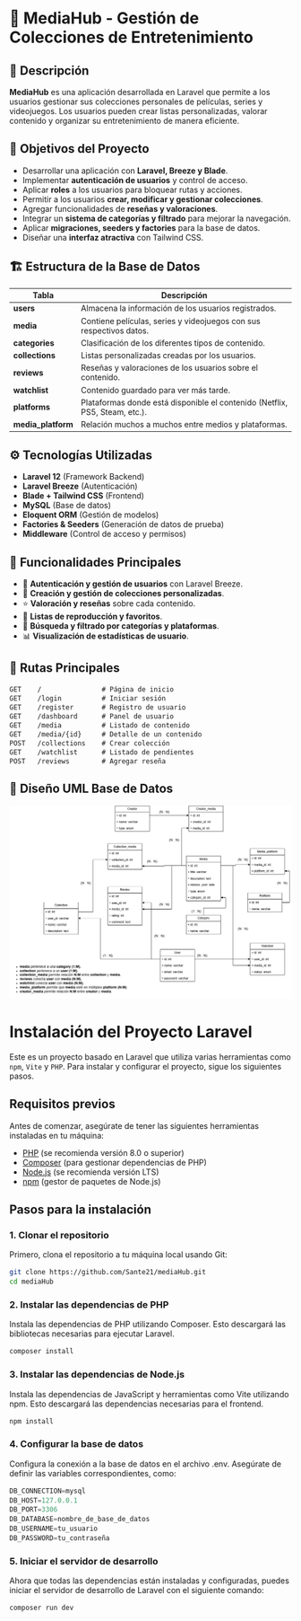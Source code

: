 # 📌 MediaHub - Gestión de Colecciones de Entretenimiento

## 📖 Descripción
**MediaHub** es una aplicación desarrollada en Laravel que permite a los usuarios gestionar sus colecciones personales de películas, series y videojuegos. Los usuarios pueden crear listas personalizadas, valorar contenido y organizar su entretenimiento de manera eficiente.

## 🎯 Objetivos del Proyecto
- Desarrollar una aplicación con **Laravel, Breeze y Blade**.
- Implementar **autenticación de usuarios** y control de acceso.
- Aplicar **roles** a los usuarios para bloquear rutas y acciones.
- Permitir a los usuarios **crear, modificar y gestionar colecciones**.
- Agregar funcionalidades de **reseñas y valoraciones**.
- Integrar un **sistema de categorías y filtrado** para mejorar la navegación.
- Aplicar **migraciones, seeders y factories** para la base de datos.
- Diseñar una **interfaz atractiva** con Tailwind CSS.

## 🏗️ Estructura de la Base de Datos
| Tabla | Descripción |
|-------|------------|
| **users** | Almacena la información de los usuarios registrados. |
| **media** | Contiene películas, series y videojuegos con sus respectivos datos. |
| **categories** | Clasificación de los diferentes tipos de contenido. |
| **collections** | Listas personalizadas creadas por los usuarios. |
| **reviews** | Reseñas y valoraciones de los usuarios sobre el contenido. |
| **watchlist** | Contenido guardado para ver más tarde. |
| **platforms** | Plataformas donde está disponible el contenido (Netflix, PS5, Steam, etc.). |
| **media_platform** | Relación muchos a muchos entre medios y plataformas. |

## ⚙️ Tecnologías Utilizadas
- **Laravel 12** (Framework Backend)
- **Laravel Breeze** (Autenticación)
- **Blade + Tailwind CSS** (Frontend)
- **MySQL** (Base de datos)
- **Eloquent ORM** (Gestión de modelos)
- **Factories & Seeders** (Generación de datos de prueba)
- **Middleware** (Control de acceso y permisos)

## 🚀 Funcionalidades Principales
- 🔐 **Autenticación y gestión de usuarios** con Laravel Breeze.
- 📂 **Creación y gestión de colecciones personalizadas**.
- ⭐ **Valoración y reseñas** sobre cada contenido.
- 📜 **Listas de reproducción y favoritos**.
- 🔎 **Búsqueda y filtrado por categorías y plataformas**.
- 📊 **Visualización de estadísticas de usuario**.

## 🔄 Rutas Principales
```plaintext
GET    /               # Página de inicio
GET    /login          # Iniciar sesión
GET    /register       # Registro de usuario
GET    /dashboard      # Panel de usuario
GET    /media          # Listado de contenido
GET    /media/{id}     # Detalle de un contenido
POST   /collections    # Crear colección
GET    /watchlist      # Listado de pendientes
POST   /reviews        # Agregar reseña
```

## 🧮 Diseño UML Base de Datos
![Diseño UML Base de Datos](public/images/uml/mediHub.png)

# Instalación del Proyecto Laravel

Este es un proyecto basado en Laravel que utiliza varias herramientas como `npm`, `Vite` y `PHP`. Para instalar y configurar el proyecto, sigue los siguientes pasos.

## Requisitos previos

Antes de comenzar, asegúrate de tener las siguientes herramientas instaladas en tu máquina:

- [PHP](https://www.php.net/) (se recomienda versión 8.0 o superior)
- [Composer](https://getcomposer.org/) (para gestionar dependencias de PHP)
- [Node.js](https://nodejs.org/) (se recomienda versión LTS)
- [npm](https://www.npmjs.com/) (gestor de paquetes de Node.js)

## Pasos para la instalación

### 1. Clonar el repositorio

Primero, clona el repositorio a tu máquina local usando Git:

```bash
git clone https://github.com/Sante21/mediaHub.git
cd mediaHub
```

### 2. Instalar las dependencias de PHP

Instala las dependencias de PHP utilizando Composer. Esto descargará las bibliotecas necesarias para ejecutar Laravel.

```bash
composer install
```

### 3. Instalar las dependencias de Node.js

Instala las dependencias de JavaScript y herramientas como Vite utilizando npm. Esto descargará las dependencias necesarias para el frontend.

```bash
npm install
```

### 4. Configurar la base de datos

Configura la conexión a la base de datos en el archivo .env. Asegúrate de definir las variables correspondientes, como:

```javascript
DB_CONNECTION=mysql
DB_HOST=127.0.0.1
DB_PORT=3306
DB_DATABASE=nombre_de_base_de_datos
DB_USERNAME=tu_usuario
DB_PASSWORD=tu_contraseña
```

### 5. Iniciar el servidor de desarrollo

Ahora que todas las dependencias están instaladas y configuradas, puedes iniciar el servidor de desarrollo de Laravel con el siguiente comando:

```bash
composer run dev
```
